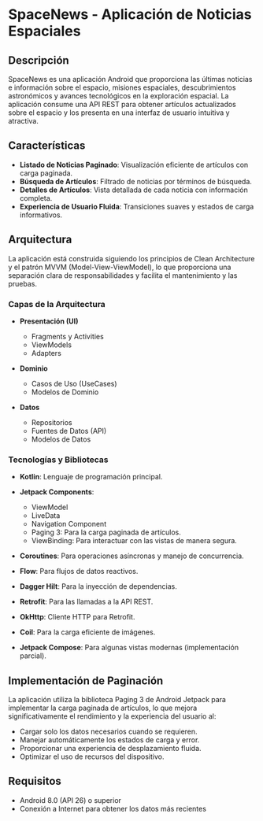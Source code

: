 # SpaceNews - Aplicación de Noticias Espaciales


## Descripción

SpaceNews es una aplicación Android que proporciona las últimas noticias e información sobre el espacio, misiones espaciales, descubrimientos astronómicos y avances tecnológicos en la exploración espacial. La aplicación consume una API REST para obtener artículos actualizados sobre el espacio y los presenta en una interfaz de usuario intuitiva y atractiva.

## Características

- **Listado de Noticias Paginado**: Visualización eficiente de artículos con carga paginada.
- **Búsqueda de Artículos**: Filtrado de noticias por términos de búsqueda.
- **Detalles de Artículos**: Vista detallada de cada noticia con información completa.
- **Experiencia de Usuario Fluida**: Transiciones suaves y estados de carga informativos.

## Arquitectura

La aplicación está construida siguiendo los principios de Clean Architecture y el patrón MVVM (Model-View-ViewModel), lo que proporciona una separación clara de responsabilidades y facilita el mantenimiento y las pruebas.

### Capas de la Arquitectura

- **Presentación (UI)**
  - Fragments y Activities
  - ViewModels
  - Adapters

- **Dominio**
  - Casos de Uso (UseCases)
  - Modelos de Dominio

- **Datos**
  - Repositorios
  - Fuentes de Datos (API)
  - Modelos de Datos

### Tecnologías y Bibliotecas

- **Kotlin**: Lenguaje de programación principal.
- **Jetpack Components**:
  - ViewModel
  - LiveData
  - Navigation Component
  - Paging 3: Para la carga paginada de artículos.
  - ViewBinding: Para interactuar con las vistas de manera segura.

- **Coroutines**: Para operaciones asíncronas y manejo de concurrencia.
- **Flow**: Para flujos de datos reactivos.
- **Dagger Hilt**: Para la inyección de dependencias.
- **Retrofit**: Para las llamadas a la API REST.
- **OkHttp**: Cliente HTTP para Retrofit.
- **Coil**: Para la carga eficiente de imágenes.
- **Jetpack Compose**: Para algunas vistas modernas (implementación parcial).

## Implementación de Paginación

La aplicación utiliza la biblioteca Paging 3 de Android Jetpack para implementar la carga paginada de artículos, lo que mejora significativamente el rendimiento y la experiencia del usuario al:

- Cargar solo los datos necesarios cuando se requieren.
- Manejar automáticamente los estados de carga y error.
- Proporcionar una experiencia de desplazamiento fluida.
- Optimizar el uso de recursos del dispositivo.

## Requisitos

- Android 8.0 (API 26) o superior
- Conexión a Internet para obtener los datos más recientes

